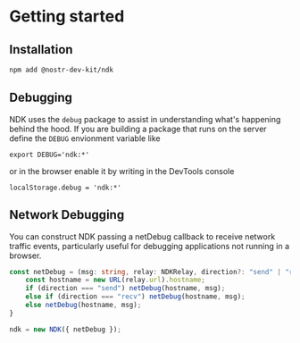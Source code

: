 # Getting started

## Installation

```sh
npm add @nostr-dev-kit/ndk
```

## Debugging

NDK uses the `debug` package to assist in understanding what's happening behind the hood. If you are building a package
that runs on the server define the `DEBUG` envionment variable like

```
export DEBUG='ndk:*'
```

or in the browser enable it by writing in the DevTools console

```
localStorage.debug = 'ndk:*'
```

## Network Debugging

You can construct NDK passing a netDebug callback to receive network traffic events, particularly useful for debugging applications not running in a browser.

```ts
const netDebug = (msg: string, relay: NDKRelay, direction?: "send" | "recv") = {
    const hostname = new URL(relay.url).hostname;
    if (direction === "send") netDebug(hostname, msg);
    else if (direction === "recv") netDebug(hostname, msg);
    else netDebug(hostname, msg);
}

ndk = new NDK({ netDebug });
```

